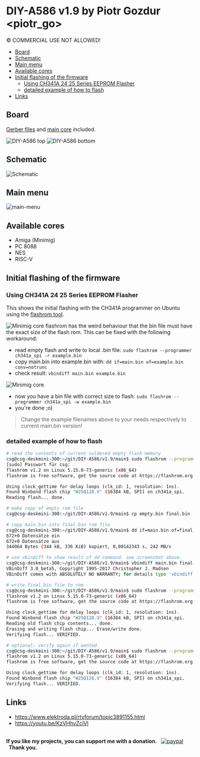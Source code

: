 # DIY-A586 v1.9 by Piotr Gozdur <piotr_go>
© COMMERCIAL USE NOT ALLOWED!

<!-- no toc -->
- [Board](#board)
- [Schematic](#schematic)
- [Main menu](#main-menu)
- [Available cores](#available-cores)
- [Initial flashing of the firmware](#initial-flashing-of-the-firmware)
  - [Using CH341A 24 25 Series EEPROM Flasher](#using-ch341a-24-25-series-eeprom-flasher)
  - [detailed example of how to flash](#detailed-example-of-how-to-flash)
- [Links](#links)

## Board
[Gerber files](pcb/v1.9/gerbers.tar.gz) and [main core](main/MAIN%20v0.4.4a.tar.gz) included.

![DIY-A586 top](img/foto_003.jpg)
![DIY-A586 bottom](img/foto_004.jpg)

## Schematic
![Schematic](pcb/v1.9/schemat.png)

## Main menu
![main-menu](../v1.6/img/foto_007.jpg)

## Available cores
* Amiga (Minimig)
* PC 8088
* NES
* RISC-V

## Initial flashing of the firmware

### Using CH341A 24 25 Series EEPROM Flasher

This shows the initial flashing with the CH341A programmer on Ubuntu using the [flashrom tool](https://manpages.ubuntu.com/manpages/focal/man8/flashrom.8.html).

![Minimig core](../v1.9/img/flash-firmware-ch341a-v1.9.jpg)
flashrom has the weird behaviour that the bin file must have the exact size of the flash rom. This can be fixed with the following workaround:

* read empty flash and write to local .bin file: ```sudo flashrom --programmer ch341a_spi -r example.bin```
* copy main.bin into example.bin with: ```dd if=main.bin of=example.bin conv=notrunc```
* check result: ```vbindiff main.bin example.bin```

![Minimig core](../v1.9/img/flash-bin-file-size-workaround-v1.9.png)

* now you have a bin file with correct size to flash: ```sudo flashrom --programmer ch341a_spi -w example.bin```
* you're done ;o)

> Change the example filenames above to your needs respectively to current main.bin version!

### detailed example of how to flash

```bash
# read the contents of current soldered empty flash memory
csg@csg-deskmini-300:~/git/DIY-A586/v1.9/main$ sudo flashrom --programmer ch341a_spi -r empty.bin
[sudo] Passwort für csg: 
flashrom v1.2 on Linux 5.15.0-73-generic (x86_64)
flashrom is free software, get the source code at https://flashrom.org

Using clock_gettime for delay loops (clk_id: 1, resolution: 1ns).
Found Winbond flash chip "W25Q128.V" (16384 kB, SPI) on ch341a_spi.
Reading flash... done.

# make copy of empty rom file
csg@csg-deskmini-300:~/git/DIY-A586/v1.9/main$ cp empty.bin final.bin

# copy main.bin into final.bin rom file
csg@csg-deskmini-300:~/git/DIY-A586/v1.9/main$ dd if=main.bin of=final.bin conv=notrunc
672+0 Datensätze ein
672+0 Datensätze aus
344064 Bytes (344 kB, 336 KiB) kopiert, 0,00142343 s, 242 MB/s

# use vbindiff to show result of dd command. see screenshot above.
csg@csg-deskmini-300:~/git/DIY-A586/v1.9/main$ vbindiff main.bin final.bin 
VBinDiff 3.0_beta5, Copyright 1995-2017 Christopher J. Madsen
VBinDiff comes with ABSOLUTELY NO WARRANTY; for details type 'vbindiff -L'.

# write final.bin file to rom
csg@csg-deskmini-300:~/git/DIY-A586/v1.9/main$ sudo flashrom --programmer ch341a_spi -w final.bin 
flashrom v1.2 on Linux 5.15.0-73-generic (x86_64)
flashrom is free software, get the source code at https://flashrom.org

Using clock_gettime for delay loops (clk_id: 1, resolution: 1ns).
Found Winbond flash chip "W25Q128.V" (16384 kB, SPI) on ch341a_spi.
Reading old flash chip contents... done.
Erasing and writing flash chip... Erase/write done.
Verifying flash... VERIFIED.

# optional: verify again if wanted.
csg@csg-deskmini-300:~/git/DIY-A586/v1.9/main$ sudo flashrom --programmer ch341a_spi -v final.bin 
flashrom v1.2 on Linux 5.15.0-73-generic (x86_64)
flashrom is free software, get the source code at https://flashrom.org

Using clock_gettime for delay loops (clk_id: 1, resolution: 1ns).
Found Winbond flash chip "W25Q128.V" (16384 kB, SPI) on ch341a_spi.
Verifying flash... VERIFIED.
```

## Links
* https://www.elektroda.pl/rtvforum/topic3891155.html
* https://youtu.be/KzVHhvZciVI

<br><b>If you like my projects, you can support me with a donation.&nbsp;&nbsp;</b>
[![paypal](https://www.paypalobjects.com/en_US/i/btn/btn_donateCC_LG.gif)](https://www.paypal.com/donate/?business=8PFDDCVKKCSP6&no_recurring=0&currency_code=USD)
<b>&nbsp;&nbsp;Thank you.</b><br>
